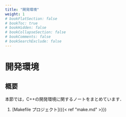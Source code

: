 ```yaml
---
title: "開発環境"
weight: 1
# bookFlatSection: false
# bookToc: true
# bookHidden: false
# bookCollapseSection: false
# bookComments: false
# bookSearchExclude: false
---
```


# 開発環境

## 概要

本節では，C++の開発環境に関するノートをまとめています．

1. [Makefile プロジェクト]({{< ref "make.md" >}})

